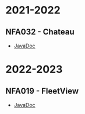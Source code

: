 # 2021-2022

## NFA032 - Chateau
* [JavaDoc](https://docs.cnam.farmvivi.fr/nfa032/chateau/javadoc/index.html)

# 2022-2023

## NFA019 - FleetView
* [JavaDoc](https://docs.cnam.farmvivi.fr/nfa019/fleetview/javadoc/index.html)
